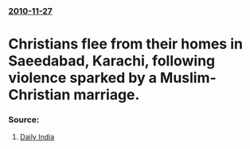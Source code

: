### [2010-11-27](/news/2010/11/27/index.md)

# Christians flee from their homes in Saeedabad, Karachi, following violence sparked by a Muslim-Christian marriage. 




### Source:

1. [Daily India](http://www.dailyindia.com/show/411104.php)

